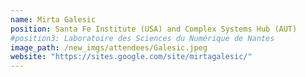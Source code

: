 ```yaml
---
name: Mirta Galesic
position: Santa Fe Institute (USA) and Complex Systems Hub (AUT)
#position3: Laboratoire des Sciences du Numérique de Nantes
image_path: /new_imgs/attendees/Galesic.jpeg
website: "https://sites.google.com/site/mirtagalesic/"
---
```

